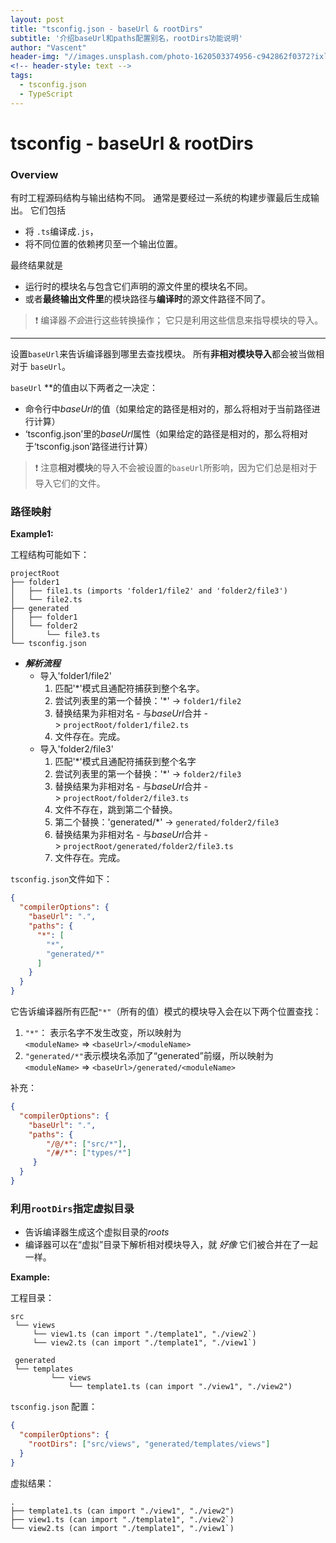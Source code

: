 ```yaml
---
layout: post
title: "tsconfig.json - baseUrl & rootDirs"
subtitle: '介绍baseUrl和paths配置别名，rootDirs功能说明'
author: "Vascent"
header-img: "//images.unsplash.com/photo-1620503374956-c942862f0372?ixlib=rb-4.0.3&q=80&fm=jpg&crop=entropy&cs=tinysrgb&w=4800"
<!-- header-style: text -->
tags:
  - tsconfig.json
  - TypeScript
---
```


# tsconfig - baseUrl & rootDirs

### Overview

有时工程源码结构与输出结构不同。 通常是要经过一系统的构建步骤最后生成输出。 它们包括

- 将 `.ts`编译成`.js`，
- 将不同位置的依赖拷贝至一个输出位置。

最终结果就是

- 运行时的模块名与包含它们声明的源文件里的模块名不同。
- 或者**最终输出文件里**的模块路径与**编译时**的源文件路径不同了。

> ❗ 编译器*不会*进行这些转换操作； 它只是利用这些信息来指导模块的导入。

---

设置`baseUrl`来告诉编译器到哪里去查找模块。 所有**非相对模块导入**都会被当做相对于 `baseUrl`。

`baseUrl` **的值由以下两者之一决定：

- 命令行中*baseUrl*的值（如果给定的路径是相对的，那么将相对于当前路径进行计算）
- ‘tsconfig.json’里的*baseUrl*属性（如果给定的路径是相对的，那么将相对于‘tsconfig.json’路径进行计算）

> ❗ 注意**相对模块**的导入不会被设置的`baseUrl`所影响，因为它们总是相对于导入它们的文件。

### 路径映射

**Example1:**

工程结构可能如下：

```
projectRoot
├── folder1
│   ├── file1.ts (imports 'folder1/file2' and 'folder2/file3')
│   └── file2.ts
├── generated
│   ├── folder1
│   └── folder2
│       └── file3.ts
└── tsconfig.json
```

- ***解析流程***
  - 导入'folder1/file2'
    1. 匹配'*'模式且通配符捕获到整个名字。
    2. 尝试列表里的第一个替换：'*' -> `folder1/file2`
    3. 替换结果为非相对名 - 与*baseUrl*合并 -> `projectRoot/folder1/file2.ts`
    4. 文件存在。完成。
  - 导入'folder2/file3'
    1. 匹配'*'模式且通配符捕获到整个名字
    2. 尝试列表里的第一个替换：'*' -> `folder2/file3`
    3. 替换结果为非相对名 - 与*baseUrl*合并 -> `projectRoot/folder2/file3.ts`
    4. 文件不存在，跳到第二个替换。
    5. 第二个替换：'generated/*' -> `generated/folder2/file3`
    6. 替换结果为非相对名 - 与*baseUrl*合并 -> `projectRoot/generated/folder2/file3.ts`
    7. 文件存在。完成。

`tsconfig.json`文件如下：

```json
{
  "compilerOptions": {
    "baseUrl": ".",
    "paths": {
      "*": [
        "*",
        "generated/*"
      ]
    }
  }
}
```

它告诉编译器所有匹配`"*"`（所有的值）模式的模块导入会在以下两个位置查找：

1. `"*"`： 表示名字不发生改变，所以映射为`<moduleName>` => `<baseUrl>/<moduleName>`
2. `"generated/*"`表示模块名添加了“generated”前缀，所以映射为`<moduleName>` => `<baseUrl>/generated/<moduleName>`

补充：

```json
{
  "compilerOptions": {
    "baseUrl": ".",
    "paths": {
        "/@/*": ["src/*"],
        "/#/*": ["types/*"]
     }
  }
}
```

### 利用`rootDirs`指定虚拟目录

- 告诉编译器生成这个虚拟目录的*roots*
- 编译器可以在“虚拟”目录下解析相对模块导入，就 *好像* 它们被合并在了一起一样。

**Example:**

工程目录：

```
src
 └── views
     └── view1.ts (can import "./template1", "./view2`)
     └── view2.ts (can import "./template1", "./view1`)

 generated
 └── templates
         └── views
             └── template1.ts (can import "./view1", "./view2")
```

`tsconfig.json` 配置：

```json
{
  "compilerOptions": {
    "rootDirs": ["src/views", "generated/templates/views"]
  }
}
```

虚拟结果：

```
.
├── template1.ts (can import "./view1", "./view2")
├── view1.ts (can import "./template1", "./view2`)
└── view2.ts (can import "./template1", "./view1`)
```
